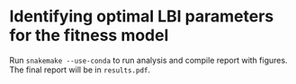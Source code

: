 # Identifying optimal LBI parameters for the fitness model

Run `snakemake --use-conda` to run analysis and compile report with figures.
The final report will be in `results.pdf`.
